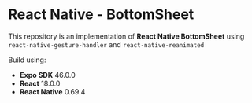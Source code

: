 # React Native - BottomSheet

This repository is an implementation of **React Native BottomSheet** using `react-native-gesture-handler` and `react-native-reanimated`

Build using:
- **Expo SDK** 46.0.0
- **React** 18.0.0
- **React Native** 0.69.4
